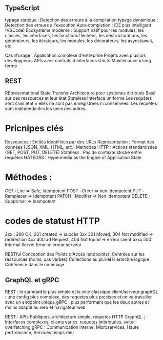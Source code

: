## TypeScript

typage statique : Detection des erreurs à la compilation
typage dynamique : Detection des erreurs à l'execution
Auto-completion : IDE plus intelligent (VSCode)
Ecosystème moderne : Support natif pour les modules, les classes, les interfaces, les fonctions fléchées, les destructurations, les générateurs, les itérateurs, les modules, les décorateurs, les async/await, etc.

Cas d'usage :
Application complexe d'entreprise
Projets avec plusiurs développeurs
APIs avec contrats d'interfaces stricts
Maintenance à long terme

## REST

REpresentational State Transfer
Architecture pour systèmes ditribués
Basé sur des ressources et leur état
Stateless
Interface uniforme
Les requêtes sont sans état = elles ne sont pas enregistrées ni conservées. Les requêtes sont indépendantes les unes des autres.

# Pricnipes clés

Ressources : Entités identifiées par des URLs
Représentation : Format des données (JSON, XML, HTML, etc.)
Methodes HTTP : Actions standardisées (GET, POST, PUT, DELETE)
Stateless : Pas de contexte stocké entre requêtes
HATEOAS : Hypermedia as the Engine of Application State

# Méthodes :

GET : Lire => Safe, Idempotent
POST : Créer => non Idempotent
PUT : Remplacer => Idempotent
PATCH : Modifier => Non idempotent
DELETE : Supprimer => Idempotent

# codes de statust HTTP

2xx : 200 OK, 201 created => succès
3xx 301 Moved, 304 Not modified => redirection
4xx 400 ad Request, 404 Not found => erreur client
5xxx 500 Internal Server Error => erreur serveur

RESTful
Conception des Points d'Accès (endpoints):
Centrées sur les ressources (noms, pas verbes)
Collections au pluriel
Hierarchie logique
Cohérence dans le nommage

## GraphQL et gRPC

REST : le standard le plus simple et la voie classique client/serveur
graphQL : une config plus complexe, des requetes plus precises et on va travailler avec un endpoint unique
gRPC : plus performant que les deux autres et moins adapté au web et navigateur web

REST : APIs Publiques, architecture simple, requetes HTTP
GraphQL ; Interfaces complexes, clients variés, requetes imbriquées, eviter overfetching
gRPC : Communication interne, Microservices, Haute perfromance, Services temps réel
